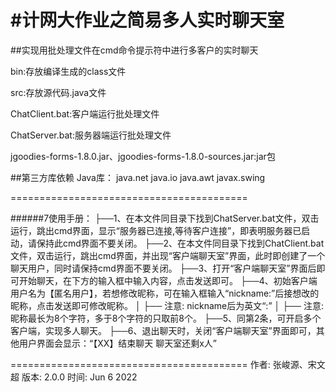 #计网大作业之简易多人实时聊天室
=========================================
##实现用批处理文件在cmd命令提示符中进行多客户的实时聊天

bin:存放编译生成的class文件

src:存放源代码.java文件

ChatClient.bat:客户端运行批处理文件

ChatServer.bat:服务器端运行批处理文件

jgoodies-forms-1.8.0.jar、jgoodies-forms-1.8.0-sources.jar:jar包


##第三方库依赖
Java库：
	java.net
	java.io
	java.awt
	javax.swing

=========================================

######7使用手册：
├──1、在本文件同目录下找到ChatServer.bat文件，双击运行，跳出cmd界面，显示“服务器已连接,等待客户连接”，即表明服务器已启动，请保持此cmd界面不要关闭。
├──2、在本文件同目录下找到ChatClient.bat文件，双击运行，跳出cmd界面，并出现“客户端聊天室”界面，此时即创建了一个聊天用户，同时请保持cmd界面不要关闭。
├──3、打开“客户端聊天室”界面后即可开始聊天，在下方的输入框中输入内容，点击发送即可。
├──4、初始客户端用户名为【匿名用户】，若想修改昵称，可在输入框输入“nickname:”后接想改的昵称，点击发送即可修改昵称。
│   ├── 注意: nickname后为英文“:”
│   ├── 注意: 昵称最长为8个字符，多于8个字符的只取前8个。
├──5、同第2条，可开启多个客户端，实现多人聊天。
├──6、退出聊天时，关闭“客户端聊天室”界面即可，其他用户界面会显示：“【XX】结束聊天 聊天室还剩x人”

=========================================
作者: 张峻源、宋文超
版本: 2.0.0
时间: Jun 6 2022 
